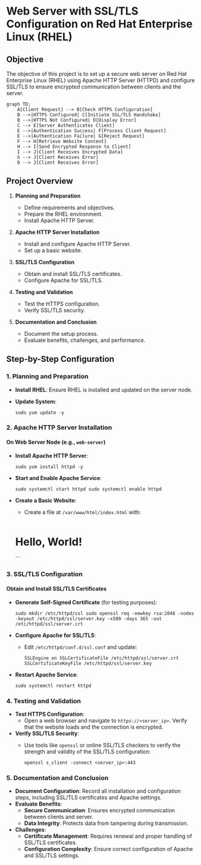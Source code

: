 
# Web Server with SSL/TLS Configuration on Red Hat Enterprise Linux (RHEL)

## Objective

The objective of this project is to set up a secure web server on Red Hat Enterprise Linux (RHEL) using 
Apache HTTP Server (HTTPD) and configure SSL/TLS to ensure encrypted communication between clients and the 
server.

```mermaid
graph TD;
    A[Client Request] --> B[Check HTTPS Configuration]
    B -->|HTTPS Configured| C[Initiate SSL/TLS Handshake]
    B -->|HTTPS Not Configured| D[Display Error]
    C --> E[Server Authenticates Client]
    E -->|Authentication Success| F[Process Client Request]
    E -->|Authentication Failure| G[Reject Request]
    F --> H[Retrieve Website Content]
    H --> I[Send Encrypted Response to Client]
    I --> J[Client Receives Encrypted Data]
    G --> J[Client Receives Error]
    D --> J[Client Receives Error]
```
## Project Overview

1.  **Planning and Preparation**
    
    -   Define requirements and objectives.
    -   Prepare the RHEL environment.
    -   Install Apache HTTP Server.
2.  **Apache HTTP Server Installation**
    
    -   Install and configure Apache HTTP Server.
    -   Set up a basic website.
3.  **SSL/TLS Configuration**
    
    -   Obtain and install SSL/TLS certificates.
    -   Configure Apache for SSL/TLS.
4.  **Testing and Validation**
    
    -   Test the HTTPS configuration.
    -   Verify SSL/TLS security.
5.  **Documentation and Conclusion**
    
    -   Document the setup process.
    -   Evaluate benefits, challenges, and performance.

## Step-by-Step Configuration

### 1. Planning and Preparation

-   **Install RHEL**: Ensure RHEL is installed and updated on the server node.
-   **Update System**:
       
    `sudo yum update -y` 
    

### 2. Apache HTTP Server Installation

#### On Web Server Node (e.g., `web-server`)

-   **Install Apache HTTP Server**:
    
    `sudo yum install httpd -y` 
    
-   **Start and Enable Apache Service**:

    
    `sudo systemctl start httpd
    sudo systemctl enable httpd` 
    
-   **Create a Basic Website**:
    -   Create a file at `/var/www/html/index.html` with:

        
        ```html
	<html>
        <head><title>Welcome to My Website</title></head>
        <body><h1>Hello, World!</h1></body>
        </html>``` 
        

### 3. SSL/TLS Configuration

#### Obtain and Install SSL/TLS Certificates

-   **Generate Self-Signed Certificate** (for testing purposes):
    

    
    `sudo mkdir /etc/httpd/ssl
    sudo openssl req -newkey rsa:2048 -nodes -keyout /etc/httpd/ssl/server.key -x509 -days 365 -out 
/etc/httpd/ssl/server.crt` 
    
-   **Configure Apache for SSL/TLS**:
    -   Edit `/etc/httpd/conf.d/ssl.conf` and update:

        
        `SSLEngine on
        SSLCertificateFile /etc/httpd/ssl/server.crt
        SSLCertificateKeyFile /etc/httpd/ssl/server.key` 
        
-   **Restart Apache Service**:
    

    
    `sudo systemctl restart httpd` 
    

### 4. Testing and Validation

-   **Test HTTPS Configuration**:
    -   Open a web browser and navigate to `https://<server_ip>`. Verify that the website loads and the 
connection is encrypted.
-   **Verify SSL/TLS Security**:
    -   Use tools like `openssl` or online SSL/TLS checkers to verify the strength and validity of the 
SSL/TLS configuration:

        `openssl s_client -connect <server_ip>:443` 
        

### 5. Documentation and Conclusion

-   **Document Configuration**: Record all installation and configuration steps, including SSL/TLS 
certificates and Apache settings.
-   **Evaluate Benefits**:
    -   **Secure Communication**: Ensures encrypted communication between clients and server.
    -   **Data Integrity**: Protects data from tampering during transmission.
-   **Challenges**:
    -   **Certificate Management**: Requires renewal and proper handling of SSL/TLS certificates.
    -   **Configuration Complexity**: Ensure correct configuration of Apache and SSL/TLS settings.
